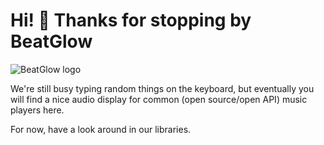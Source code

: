 <a id="readme-top"></a>

# Hi! 👋 Thanks for stopping by BeatGlow

![BeatGlow logo](https://avatars.githubusercontent.com/u/195172791?s=320&v=4)

We're still busy typing random things on the keyboard, but eventually you will find
a nice audio display for common (open source/open API) music players here.

For now, have a look around in our libraries.
